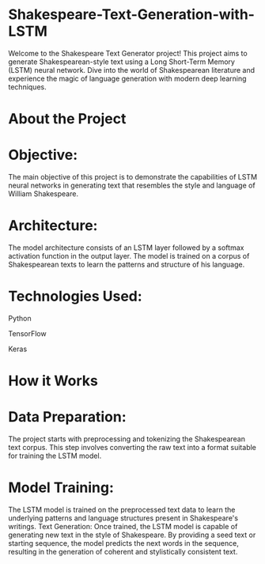 # Shakespeare-Text-Generation-with-LSTM

Welcome to the Shakespeare Text Generator project! This project aims to generate Shakespearean-style text using a Long Short-Term Memory (LSTM) neural network. Dive into the world of Shakespearean literature and experience the magic of language generation with modern deep learning techniques.

# About the Project

# Objective: 

The main objective of this project is to demonstrate the capabilities of LSTM neural networks in generating text that resembles the style and language of William Shakespeare.

# Architecture: 

The model architecture consists of an LSTM layer followed by a softmax activation function in the output layer. The model is trained on a corpus of Shakespearean texts to learn the patterns and structure of his language.

# Technologies Used:

Python

TensorFlow

Keras

# How it Works

# Data Preparation: 

The project starts with preprocessing and tokenizing the Shakespearean text corpus. This step involves converting the raw text into a format suitable for training the LSTM model.

# Model Training: 

The LSTM model is trained on the preprocessed text data to learn the underlying patterns and language structures present in Shakespeare's writings.
Text Generation: Once trained, the LSTM model is capable of generating new text in the style of Shakespeare. By providing a seed text or starting sequence, the model predicts the next words in the sequence, resulting in the generation of coherent and stylistically consistent text.
